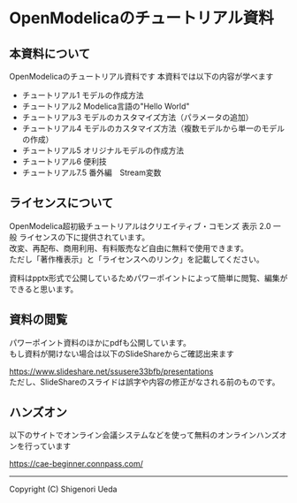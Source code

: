 ﻿# OpenModelicaのチュートリアル資料

## 本資料について  
OpenModelicaのチュートリアル資料です
本資料では以下の内容が学べます  
- チュートリアル1 モデルの作成方法  
- チュートリアル2 Modelica言語の"Hello World"  
- チュートリアル3 モデルのカスタマイズ方法（パラメータの追加）  
- チュートリアル4 モデルのカスタマイズ方法（複数モデルから単一のモデルの作成）  
- チュートリアル5 オリジナルモデルの作成方法  
- チュートリアル6 便利技  
- チュートリアル7.5 番外編　Stream変数 　 

## ライセンスについて
OpenModelica超初級チュートリアルはクリエイティブ・コモンズ 表示 2.0 一般 ライセンスの下に提供されています。  
改変、再配布、商用利用、有料販売など自由に無料で使用できます。  
ただし「著作権表示」と「ライセンスへのリンク」を記載してください。  

資料はpptx形式で公開しているためパワーポイントによって簡単に閲覧、編集ができると思います。  


## 資料の閲覧  
パワーポイント資料のほかにpdfも公開しています。  
もし資料が開けない場合は以下のSlideShareからご確認出来ます  

https://www.slideshare.net/ssusere33bfb/presentations  
ただし、SlideShareのスライドは誤字や内容の修正がなされる前のものです。  

## ハンズオン
以下のサイトでオンライン会議システムなどを使って無料のオンラインハンズオンを行っています  

https://cae-beginner.connpass.com/

- - -
Copyright (C) Shigenori Ueda
